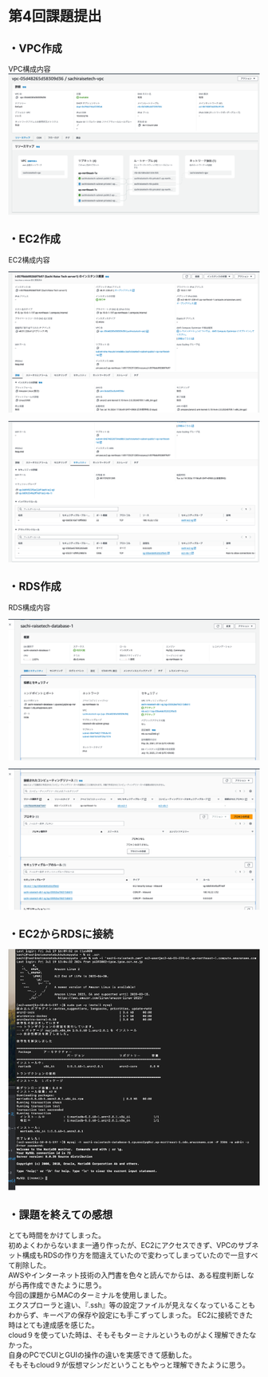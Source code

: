 # 第4回課題提出  

  
## ・VPC作成  
  
VPC構成内容  
![Image 01](images/vpc.png) 
  
## ・EC2作成  
 
EC2構成内容  
  
![Image 02](images/EC2-1.png)  
  
![Image 03](images/EC2-2.png) 
  

## ・RDS作成
  
RDS構成内容  
  
![Image 04](images/rds-1.png)
  
![Image 05](images/rds-2.png) 
  
## ・EC2からRDSに接続
  
![Image 06](images/ec2-rds.png) 


## ・課題を終えての感想  
とても時間をかけてしまった。  
初めよくわからないまま一通り作ったが、EC2にアクセスできず、VPCのサブネット構成もRDSの作り方を間違えていたので変わってしまっていたので一旦すべて削除した。  
AWSやインターネット技術の入門書を色々と読んでからは、ある程度判断しながら再作成できたように思う。  
今回の課題からMACのターミナルを使用しました。  
エクスプローラと違い、『.ssh』等の設定ファイルが見えなくなっていることもわからず、キーペアの保存や設定にも手こずってしまった。
EC2に接続できた時はとても達成感を感じた。  
cloud９を使っていた時は、そもそもターミナルというものがよく理解できたなかった。  
自身のPCでCUIとGUIの操作の違いを実感できて感動した。  
そもそもcloud９が仮想マシンだということもやっと理解できたように思う。